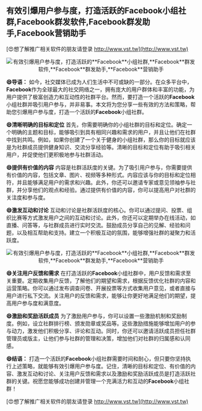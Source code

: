 ## **有效引爆用户参与度，打造活跃的**Facebook**小组社群,**Facebook**群发软件,**Facebook**群发助手,**Facebook**营销助手**

[😍想了解推广相关软件的朋友请登录 http://www.vst.tw](http://www.vst.tw)

 <center><img src="https://vst.tw/MP4/tuiguang/png/0.png" alt="有效引爆用户参与度，打造活跃的**Facebook**小组社群,**Facebook**群发软件,**Facebook**群发助手,**Facebook**营销助手"></center>

**😄导语：**
如今，社交媒体已成为人们生活中不可或缺的一部分。在众多平台中，**Facebook**作为全球最大的社交网络之一，拥有庞大的用户群体和丰富的功能，为用户提供了极富创造力和互动性的社群平台。然而，要打造一个活跃的**Facebook**小组社群并吸引用户参与，并非易事。本文将为您分享一些有效的方法和策略，帮助您引爆用户参与度，打造一个活跃的**Facebook**小组社群。

**😄清晰明确的目标和定位**
首先，你需要明确你的小组社群的目标和定位。确定一个明确的主题和目标，能够吸引到具有相同兴趣和需求的用户，并且让他们在社群中找到共鸣。例如，如果你创建了一个关于健身的小组社群，那么你的目标就应该是为社群成员提供健身知识、交流分享经验等。清晰的目标和定位有助于吸引相关用户，并促使他们更积极地参与社群活动。

**😄提供有价值的内容**
内容是社群活跃度的关键。为了吸引用户参与，你需要提供有价值的内容，包括文章、图片、视频等多种形式。内容应该与你的目标和定位相符，并且能够满足用户的需求和兴趣。此外，你还可以邀请专家或意见领袖参与社群，并分享他们的观点和经验。通过提供有价值的内容，你可以提高用户对社群的关注度和参与度。

**😄激发互动和讨论**
互动和讨论是社群活跃度的核心。你可以通过提问、投票、组织比赛等方式激发用户之间的互动和讨论。此外，你还可以定期举办在线活动，如直播、问答等，与社群成员进行实时交流。鼓励成员分享自己的见解、经验和问题，以及相互帮助和支持。建立一个积极互动的氛围，能够增强社群的凝聚力和活跃度。

 <center><img src="https://vst.tw/MP4/tuiguang/png/4.png" alt="有效引爆用户参与度，打造活跃的**Facebook**小组社群,**Facebook**群发软件,**Facebook**群发助手,**Facebook**营销助手"></center>

**😄关注用户反馈和需求**
在打造活跃的**Facebook**小组社群中，用户反馈和需求至关重要。定期收集用户反馈，了解他们的期望和需求，根据反馈优化社群的内容和运营策略。你可以通过发布调查问卷、开展投票等方式收集用户意见，或者直接与用户进行私下交流。关注用户的反馈和需求，能够让你更好地满足他们的期望，提高用户参与度和满意度。

**😄激励和奖励活跃成员**
为了激励用户参与，你可以设置一些激励机制和奖励制度。例如，设立社群排行榜、颁发勋章或奖品等。这些激励措施能够增加用户的参与动力，激发他们积极分享、评论和互动。同时，你还可以邀请活跃成员担任社群管理员或版主，让他们参与社群的管理和决策，增加他们对社群的归属感和认同感。

**😄结语：**
打造一个活跃的**Facebook**小组社群需要时间和耐心，但只要你坚持执行上述策略，就能够有效引爆用户参与度。记住，清晰的目标和定位、有价值的内容、激发互动和讨论、关注用户反馈和需求以及激励和奖励活跃成员是打造活跃社群的关键。祝愿您能够成功创建并管理一个充满活力和互动的**Facebook**小组社群！

[😍想了解推广相关软件的朋友请登录 http://www.vst.tw](http://www.vst.tw)



